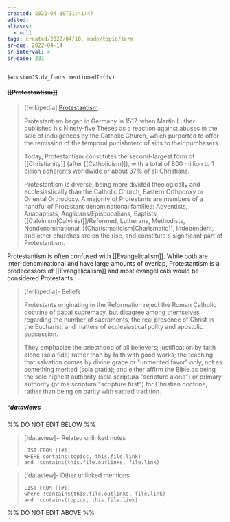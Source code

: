 ```yaml
---
created: 2022-04-10T11:41:47 
edited: 
aliases:
  - null
tags: created/2022/04/10, node/topic/term
sr-due: 2022-04-14
sr-interval: 4
sr-ease: 231
---
```

`$=customJS.dv_funcs.mentionedIn(dv)`

#### <s class="topic-title">[[Protestantism]]</s>

> [!wikipedia] [Protestantism](https://en.wikipedia.org/wiki/Protestantism)
> 
> Protestantism began in Germany in 1517, when Martin Luther published his Ninety-five Theses as a reaction against abuses in the sale of indulgences by the Catholic Church, which purported to offer the remission of the temporal punishment of sins to their purchasers. 
> 
> Today, Protestantism constitutes the second-largest form of [[Christianity]] (after [[Catholicism]]), with a total of 800 million to 1 billion adherents worldwide or about 37% of all Christians.  
> 
> Protestantism is diverse, being more divided theologically and ecclesiastically than the Catholic Church, Eastern Orthodoxy or Oriental Orthodoxy. A majority of Protestants are members of a handful of Protestant denominational families: Adventists, Anabaptists, Anglicans/Episcopalians, Baptists, [[Calvinism|Calvinist]]/Reformed, Lutherans, Methodists,  Nondenominational, [[Charistmaticism|Charismatic]], Independent, and other churches are on the rise, and constitute a significant part of Protestantism.
>

Protestantism is often confused with [[Evangelicalism]]. 
While both are inter-denominational and have large amounts of overlap, Protestantism is a predecessors of [[Evangelicalism]] and most evangelicals would be considered Protestants.

> [!wikipedia]- Beliefs
> 
> Protestants originating in the Reformation reject the Roman Catholic doctrine of papal supremacy, but disagree among themselves regarding the number of sacraments, the real presence of Christ in the Eucharist, and matters of ecclesiastical polity and apostolic succession. 
> 
> They emphasize the priesthood of all believers; justification by faith alone (sola fide) rather than by faith with good works; the teaching that salvation comes by divine grace or "unmerited favor" only, not as something merited (sola gratia); and either affirm the Bible as being the sole highest authority (sola scriptura "scripture alone") or primary authority (prima scriptura "scripture first") for Christian doctrine, rather than being on parity with sacred tradition. 
> 

##### ^dataviews

%% DO NOT EDIT BELOW %%
> [!dataview]+ Related unlinked notes
> ```dataview
> LIST FROM [[#]]
> WHERE contains(topics, this.file.link)
> and !contains(this.file.outlinks, file.link)
> ```
 
> [!dataview]- Other unlinked mentions
> ```dataview
> LIST FROM [[#]]
> where !contains(this.file.outlinks, file.link)
> and !contains(topics, this.file.link)
> ```

%% DO NOT EDIT ABOVE %%
